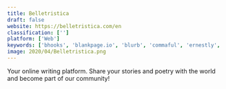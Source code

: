 ```yaml
---
title: Belletristica
draft: false 
website: https://belletristica.com/en
classification: ['']
platform: ['Web']
keywords: ['bhooks', 'blankpage.io', 'blurb', 'commaful', 'ernestly', 'forgefiction', 'grammarly', 'lithive', 'medium', 'my_storybook', 'penana', 'readernaut', 'readitt', 'scribd', 'smashwords', 'story_wars', 'taleship', 'watstory', 'wattpad']
image: 2020/04/Belletristica.png
---
```

Your online writing platform. Share your stories and poetry with the world and become part of our community!